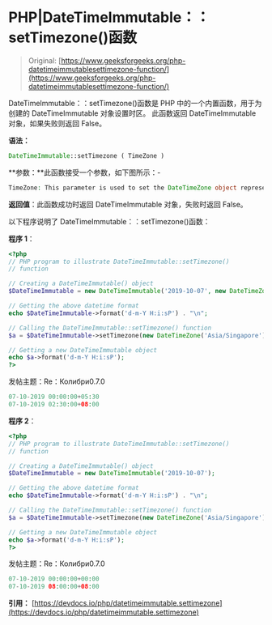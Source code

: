 # PHP|DateTimeImmutable：：setTimezone()函数

> Original: [https://www.geeksforgeeks.org/php-datetimeimmutablesettimezone-function/](https://www.geeksforgeeks.org/php-datetimeimmutablesettimezone-function/)

DateTimeImmutable：：setTimezone()函数是 PHP 中的一个内置函数，用于为创建的 DateTimeImmutable 对象设置时区。 此函数返回 DateTimeImmutable 对象，如果失败则返回 False。

**语法：**

```php
DateTimeImmutable::setTimezone ( TimeZone )

```

**参数：**此函数接受一个参数，如下图所示：-

```php
TimeZone: This parameter is used to set the DateTimeZone object representing the desired time zone.

```

**返回值**：此函数成功时返回 DateTimeImmutable 对象，失败时返回 False。

以下程序说明了 DateTimeImmutable：：setTimezone()函数：

**程序 1**：

```php
<?php
// PHP program to illustrate DateTimeImmutable::setTimezone()
// function

// Creating a DateTimeImmutable() object 
$DateTimeImmutable = new DateTimeImmutable('2019-10-07', new DateTimeZone('Asia/Kolkata')); 

// Getting the above datetime format 
echo $DateTimeImmutable->format('d-m-Y H:i:sP') . "\n"; 

// Calling the DateTimeImmutable::setTimezone() function
$a = $DateTimeImmutable->setTimezone(new DateTimeZone('Asia/Singapore')); 

// Getting a new DateTimeImmutable object
echo $a->format('d-m-Y H:i:sP'); 
?>
```

发帖主题：Re：Колибри0.7.0

```php
07-10-2019 00:00:00+05:30
07-10-2019 02:30:00+08:00

```

**程序 2**：

```php
<?php
// PHP program to illustrate DateTimeImmutable::setTimezone()
// function

// Creating a DateTimeImmutable() object 
$DateTimeImmutable = new DateTimeImmutable('2019-10-07'); 

// Getting the above datetime format 
echo $DateTimeImmutable->format('d-m-Y H:i:sP') . "\n"; 

// Calling the DateTimeImmutable::setTimezone() function
$a = $DateTimeImmutable->setTimezone(new DateTimeZone('Asia/Singapore')); 

// Getting a new DateTimeImmutable object
echo $a->format('d-m-Y H:i:sP'); 
?>
```

发帖主题：Re：Колибри0.7.0

```php
07-10-2019 00:00:00+00:00
07-10-2019 08:00:00+08:00

```

**引用：**
[https://devdocs.io/php/datetimeimmutable.settimezone](https://devdocs.io/php/datetimeimmutable.settimezone)